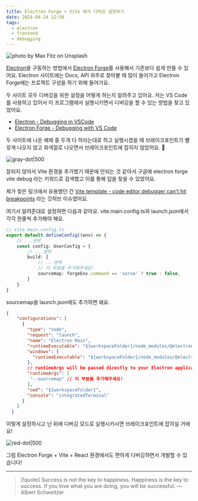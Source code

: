 ```yaml
---
title: Electron Forge + Vite 에서 디버깅 설정하기
date: 2024-04-24 12:50
tags:
  - electron
  - frontend
  - debugging
---
```


![photo by Max Fitz on Unsplash](https://images.unsplash.com/photo-1707234862402-c0b3f21bcda3?crop=entropy&cs=srgb&fm=jpg&ixid=M3wzNjM5Nzd8MHwxfHJhbmRvbXx8fHx8fHx8fDE3MTM5MzA2NTV8&ixlib=rb-4.0.3&q=85&w=768&h=432)

[Electron](https://www.electronjs.org/)을 구동하는 방법에서 [Electron Forge](https://www.electronforge.io/)를 사용해서 기존보다 쉽게 만들 수 있어요.
Electron 사이트에는 Docs, API 위주로 찾아볼 때 많이 들어가고 Electron Forge에는 프로젝트 구성을 하기 위해 들어가요.

두 사이트 모두 디버깅을 위한 설정을 어떻게 하는지 알려주고 있어요. 저는 VS Code를 사용하고 있어서 이 프로그램에서 실행시키면서 디버깅을 할 수 있는 방법을 찾고 있었어요.
- [Electron - Debugging in VSCode](https://www.electronjs.org/docs/latest/tutorial/debugging-vscode)
- [Electron Forge - Debugging with VS Code](https://www.electronforge.io/advanced/debugging#debugging-with-vs-code)

두 사이트에 나온 예제 중 두개 다 하라는대로 하고 실행시켰을 때 브레이크포인트가 빨갛게 나오지 않고 회색깔로 나오면서 브레이크포인트에 잡히지 않았어요. 🥲

![gray-dot|500](assets/grey-dot.png)

잘되지 않아서 Vite 환경을 추가했기 때문에 안되는 것 같아서 구글에 electron forge vite debug 라는 키워드로 검색했고 이를 통해 답을 찾을 수 있었어요.

제가 찾은 링크에서 유용했던 건 [Vite template - code editor debugger can't hit breakpoints](https://github.com/electron/forge/issues/3398) 라는 깃허브 이슈였어요.

여기서 알려준대로 설정하면 다음과 같아요.
vite.main.config.ts와 launch.json에서 각각 한줄씩 추가해야 해요.

```typescript
// vite.main.config.ts
export default defineConfig((env) => {
	// ...생략
	const config: UserConfig = {
		// ...생략
		build: {
			// ...생략
			// 이 부분을 추가해주세요!
			sourcemap: forgeEnv.command == 'serve' ? true : false,
		}
	}
}
```

sourcemap을 launch.json에도 추가하면 돼요.
```json
{
    "configurations": [
      {
        "type": "node",
        "request": "launch",
        "name": "Electron Main",
        "runtimeExecutable": "${workspaceFolder}/node_modules/@electron-forge/cli/script/vscode.sh",
        "windows": {
          "runtimeExecutable": "${workspaceFolder}/node_modules/@electron-forge/cli/script/vscode.cmd"
        },
        // runtimeArgs will be passed directly to your Electron application
        "runtimeArgs": [
         "--sourcemap" // 이 부분을 추가해주세요!
        ],
        "cwd": "${workspaceFolder}",
        "console": "integratedTerminal"
      }
    ]
  }
```

이렇게 설정하시고 난 뒤에 디버깅 모드로 실행시키시면 브레이크포인트에 잡히실 거에요!

![red-dot|500](assets/red-dot.png)

그럼 Electron Forge + Vite + React 환경에서도 편하게 디버깅하면서 개발할 수 있습니다!

---

> [!quote] Success is not the key to happiness. Happiness is the key to success. If you love what you are doing, you will be successful.
> — Albert Schweitzer